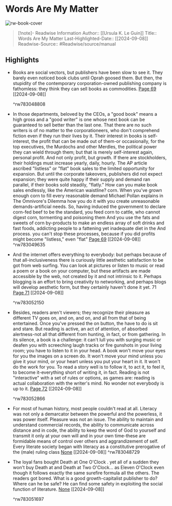 # Words Are My Matter

![rw-book-cover](https://images-na.ssl-images-amazon.com/images/I/41QoWMktt8L._SL200_.jpg)
>[!note]- Readwise Information
>Author:: [[Ursula K. Le Guin]]
>Title:: Words Are My Matter
>Last-Highlighted-Date:: [[2024-09-08]]
>Readwise-Source:: #Readwise/source/manual

## Highlights
- Books are social vectors, but publishers have been slow to see it. They barely even noticed book clubs until Oprah goosed them. But then, the stupidity of the contemporary corporation-owned publishing company is fathomless: they think they can sell books as commodities. [Page 69](None) [[2024-09-08]]
  
  ^rw783048808

- In those departments, beloved by the CEOs, a "good book"
  means a high gross and a "good writer" is one whose next book can be guaranteed to sell better than the last one. That there are no such writers is of no matter to the corporationeers, who don't comprehend fiction even if they run their lives by it. Their interest in books is self-interest, the profit that can be made out of them-or occasionally, for the top executives, the Murdochs and other Merdles, the political power they can wield through them; but that is merely self-interest again, personal profit.
  And not only profit, but growth. If there are stockholders, their holdings must increase yearly, daily, hourly. The AP article ascribed "listless" or "flat" book sales to the limited opportunity for expansion.
  But until the corporate takeovers, publishers did not expect expansion; they were quite happy if their supply and demand ran parallel, if their books sold steadily, "flatly." How can you make book sales endlessly, like the American waistline?
  corn. When you've grown enough corn to fill every reasonable demand Michael Pollan explains in The Omnivore's Dilemma how you do it with you create unreasonable demands-artificial needs. So, having induced the government to declare corn-fed beef to be the standard, you feed corn to cattle, who cannot digest corn, tormenting and poisoning them And you use the fats and sweets of corn by-products to make an endless array of soft drinks and fast foods, addicting people to a fattening yet inadequate diet in the And process. you can't stop these processes, because if you did profits might become "listless," even "flat" [Page 69](None) [[2024-09-08]]
   ^rw783049635

- And the internet offers everything to everybody: but perhaps because of that all-inclusiveness there is curiously little aesthetic satisfaction to be got from web surfing. You can look at pictures or listen to music or read a poem or a book on your computer, but these artifacts are made accessible by the web, not created by it and not intrinsic to it. Perhaps blogging is an effort to bring creativity to networking, and perhaps blogs will develop aesthetic form, but they certainly haven't done it yet.
  71 [Page 71](None) [[2024-09-08]]
  
  ^rw783052150

- Besides, readers aren't viewers; they recognize their pleasure as different TV goes on, and on, and on, and all from that of being entertained. Once you've pressed the on button, the have to do is sit and stare. But reading is active, an act of attention, of absorbed alertness-not all that different from hunting, in fact, or from gathering. In its silence, a book is a challenge: it can't lull you with surging music or deafen you with screeching laugh tracks or fire gunshots in your living room; you have to listen to it in your head. A book won't move your eyes for you the images on a screen do. It won't move your mind unless you give it your mind, or your heart unless you put your heart in it. It won't do the work for you. To read a story well is to follow it, to act it, to feel it, to become it-everything short of writing it, in fact. Reading is not "interactive"
  with a set of rules or options, as games are: reading is actual collaboration with the writer's mind. No wonder not everybody is up to it. [Page 72](None) [[2024-09-08]]
  
  ^rw783052866

- For most of human history, most people couldn't read at all. Literacy was not only a demarcator between the powerful and the powerless, it was power itself. Pleasure was not an issue. The ability to maintain and understand commercial records, the ability to communicate across distance and in code, the ability to keep the word of God to yourself and transmit it only at your own will and in your own time-these are formidable means of control over others and aggrandizement of self.
  Every literate society began with literacy as a constitutive prerogative of the (male) ruling class [None](None) [[2024-09-08]]
   ^rw783048729

- The loyal fans bought Death at One O'Clock . yet all of a sudden they won't buy Death at and Death at Two O'Clock...
  as Eleven O'Clock even though it follows exactly the same surefire formula all the others. The readers got bored. What is a good growth-capitalist publisher to do? Where can he be safe?
  He can find some safety in exploiting the social function of literature. [None](None) [[2024-09-08]]
  
  ^rw783051697

